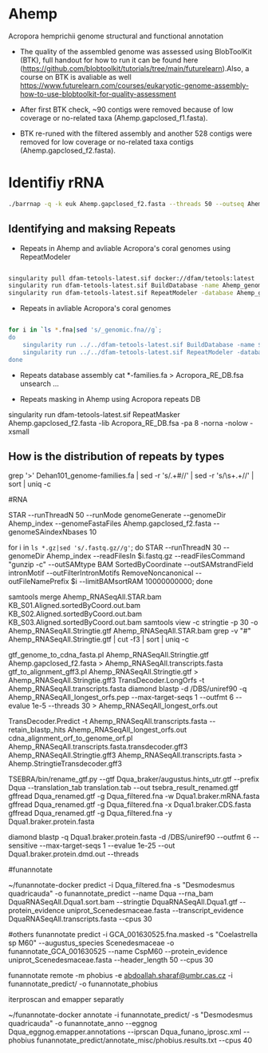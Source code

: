 # Ahemp
Acropora hemprichii genome structural and functional annotation
- The quality of the assembled genome was assessed using BlobToolKit (BTK), full handout for how to run it can be found here (https://github.com/blobtoolkit/tutorials/tree/main/futurelearn).Also, a course on BTK is avaliable as well https://www.futurelearn.com/courses/eukaryotic-genome-assembly-how-to-use-blobtoolkit-for-quality-assessment

- After first BTK check, ~90 contigs were removed because of low coverage or no-related taxa (Ahemp.gapclosed_f1.fasta).
- BTK re-runed with the filtered assembly and another 528 contigs were removed for low coverage or no-related taxa contigs (Ahemp.gapclosed_f2.fasta).

# Identifiy rRNA 

````bash
./barrnap -q -k euk Ahemp.gapclosed_f2.fasta --threads 50 --outseq Ahemp_rrna.fasta > Ahemp_rrna..gff 
````

## Identifying and maksing Repeats

- Repeats in Ahemp and avliable Acropora's coral genomes using RepeatModeler

````bash

singularity pull dfam-tetools-latest.sif docker://dfam/tetools:latest
singularity run dfam-tetools-latest.sif BuildDatabase -name Ahemp_genome Ahemp.gapclosed_f2.fasta
singularity run dfam-tetools-latest.sif RepeatModeler -database Ahemp_genome -LTRStruct -threads 40
````

- Repeats in avliable Acropora's coral genomes
````bash

for i in `ls *.fna|sed 's/_genomic.fna//g`;
do
    singularity run ../../dfam-tetools-latest.sif BuildDatabase -name $i ${i}_genomic.fna
    singularity run ../../dfam-tetools-latest.sif RepeatModeler -database $i -LTRStruct -threads 40;
done
````


- Repeats database assembly
cat *-families.fa > Acropora_RE_DB.fsa
unsearch ...

- Repeats masking in Ahemp using Acropora repeats DB
 
singularity run dfam-tetools-latest.sif RepeatMasker Ahemp.gapclosed_f2.fasta -lib Acropora_RE_DB.fsa -pa 8 -norna -nolow -xsmall

## How is the distribution of repeats by types

grep '>' Dehan101_genome-families.fa | sed -r 's/.+#//' | sed -r 's/\s+.+//' | sort | uniq -c


#RNA

STAR --runThreadN 50 --runMode genomeGenerate --genomeDir Ahemp_index --genomeFastaFiles
Ahemp.gapclosed_f2.fasta --genomeSAindexNbases 10

for i in `ls *.gz|sed 's/.fastq.gz//g'`;
do
    STAR --runThreadN 30 --genomeDir Ahemp_index --readFilesIn $i.fastq.gz --readFilesCommand "gunzip -c" --outSAMtype  BAM SortedByCoordinate --outSAMstrandField intronMotif --outFilterIntronMotifs RemoveNoncanonical --outFileNamePrefix $i --limitBAMsortRAM 10000000000;
done

samtools merge Ahemp_RNASeqAll.STAR.bam KB_S01.Aligned.sortedByCoord.out.bam KB_S02.Aligned.sortedByCoord.out.bam KB_S03.Aligned.sortedByCoord.out.bam
samtools view -c
stringtie -p 30 -o Ahemp_RNASeqAll.Stringtie.gtf Ahemp_RNASeqAll.STAR.bam
grep -v "#" Ahemp_RNASeqAll.Stringtie.gtf  | cut -f3 | sort | uniq -c

gtf_genome_to_cdna_fasta.pl Ahemp_RNASeqAll.Stringtie.gtf Ahemp.gapclosed_f2.fasta > Ahemp_RNASeqAll.transcripts.fasta
gtf_to_alignment_gff3.pl Ahemp_RNASeqAll.Stringtie.gtf > Ahemp_RNASeqAll.Stringtie.gff3
TransDecoder.LongOrfs -t Ahemp_RNASeqAll.transcripts.fasta
diamond blastp -d /DBS/uniref90  -q Ahemp_RNASeqAll_longest_orfs.pep --max-target-seqs 1 --outfmt 6 --evalue 1e-5 --threads 30 > Ahemp_RNASeqAll_longest_orfs.out

TransDecoder.Predict -t Ahemp_RNASeqAll.transcripts.fasta --retain_blastp_hits Ahemp_RNASeqAll_longest_orfs.out
cdna_alignment_orf_to_genome_orf.pl Ahemp_RNASeqAll.transcripts.fasta.transdecoder.gff3 Ahemp_RNASeqAll.Stringtie.gff3 Ahemp_RNASeqAll.transcripts.fasta > Ahemp.StringtieTransdecoder.gff3


TSEBRA/bin/rename_gtf.py --gtf Dqua_braker/augustus.hints_utr.gtf --prefix Dqua --translation_tab translation.tab --out tsebra_result_renamed.gtf
gffread Dqua_renamed.gtf -g Dqua_filtered.fna -w Dqua1.braker.mRNA.fasta
gffread Dqua_renamed.gtf -g Dqua_filtered.fna -x Dqua1.braker.CDS.fasta
gffread Dqua_renamed.gtf -g Dqua_filtered.fna -y Dqua1.braker.protein.fasta

diamond blastp -q Dqua1.braker.protein.fasta -d /DBS/uniref90 --outfmt 6 --sensitive --max-target-seqs 1 --evalue 1e-25 --out Dqua1.braker.protein.dmd.out --threads


#funannotate

~/funannotate-docker predict -i Dqua_filtered.fna -s "Desmodesmus quadricauda" -o funannotate_predict --name Dqua --rna_bam DquaRNASeqAll.Dqua1.sort.bam --stringtie DquaRNASeqAll.Dqua1.gtf --protein_evidence uniprot_Scenedesmaceae.fasta --transcript_evidence DquaRNASeqAll.transcripts.fasta  --cpus 30

#others 
funannotate predict -i GCA_001630525.fna.masked -s "Coelastrella sp M60" --augustus_species Scenedesmaceae -o funannotate_GCA_001630525  --name CspM60 --protein_evidence uniprot_Scenedesmaceae.fasta --header_length 50 --cpus 30


funannotate remote -m phobius -e abdoallah.sharaf@umbr.cas.cz -i funannotate_predict/ -o funannotate_phobius

iterproscan and emapper separatly

~/funannotate-docker annotate -i funannotate_predict/ -s "Desmodesmus quadricauda" -o funannotate_anno   --eggnog  Dqua_eggnog.emapper.annotations --iprscan Dqua_funano_iprosc.xml --phobius funannotate_predict/annotate_misc/phobius.results.txt  --cpus 40


